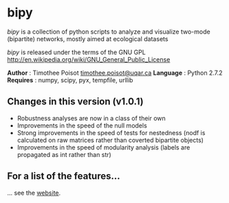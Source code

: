 # bipy

*bipy* is a collection of python scripts to analyze and visualize two-mode (bipartite) networks, mostly aimed at ecological datasets

*bipy* is released under the terms of the GNU GPL <http://en.wikipedia.org/wiki/GNU_General_Public_License>

**Author** : Timothee Poisot <timothee.poisot@uqar.ca>
**Language** : Python  2.7.2
**Requires** : numpy, scipy, pyx, tempfile, urllib

## Changes in this version (v1.0.1)

* Robustness analyses are now in a class of their own
* Improvements in the speed of the null models
* Strong improvements in the speed of tests for nestedness (nodf is calculated on raw matrices rather than coverted bipartite objects)
* Improvements in the speed of modularity analysis (labels are propagated as int rather than str)

## For a list of the features...

... see the [website](http://tpoisot.github.com/bipy/).